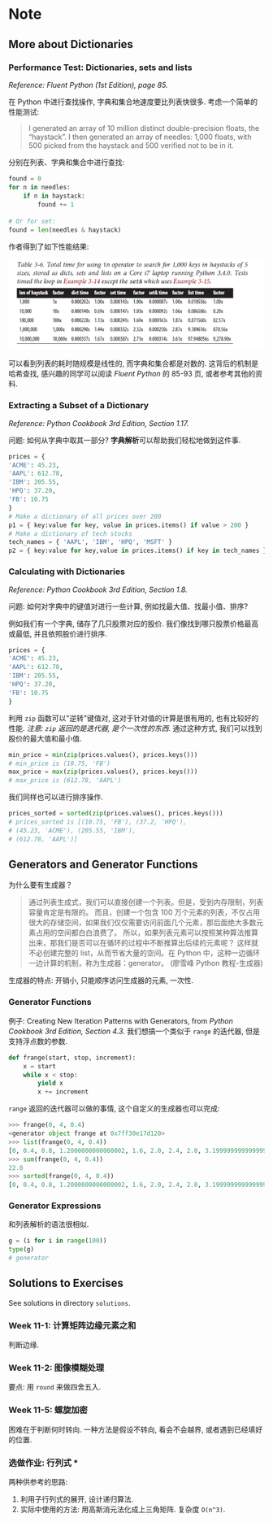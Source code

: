 # Note

## More about Dictionaries

### Performance Test: Dictionaries, sets and lists

*Reference: Fluent Python (1st Edition), page 85.*

在 Python 中进行查找操作, 字典和集合地速度要比列表快很多. 考虑一个简单的性能测试:

> I generated an array of 10 million distinct double-precision floats, the
“haystack”. I then generated an array of needles: 1,000 floats, with 500 picked from the
haystack and 500 verified not to be in it.

分别在列表、字典和集合中进行查找:

```python
found = 0
for n in needles:
    if n in haystack:
        found += 1

# Or for set:
found = len(needles & haystack)
```

作者得到了如下性能结果:

![img.png](profile.png)

可以看到列表的耗时随规模是线性的, 而字典和集合都是对数的. 这背后的机制是哈希查找, 感兴趣的同学可以阅读 *Fluent Python* 的 85-93 页, 或者参考其他的资料.

### Extracting a Subset of a Dictionary

*Reference: Python Cookbook 3rd Edition, Section 1.17.*

问题: 如何从字典中取其一部分? **字典解析**可以帮助我们轻松地做到这件事.

```python
prices = {
'ACME': 45.23,
'AAPL': 612.78,
'IBM': 205.55,
'HPQ': 37.20,
'FB': 10.75
}
# Make a dictionary of all prices over 200
p1 = { key:value for key, value in prices.items() if value > 200 }
# Make a dictionary of tech stocks
tech_names = { 'AAPL', 'IBM', 'HPQ', 'MSFT' }
p2 = { key:value for key,value in prices.items() if key in tech_names }
```

### Calculating with Dictionaries

*Reference: Python Cookbook 3rd Edition, Section 1.8.*

问题: 如何对字典中的键值对进行一些计算, 例如找最大值、找最小值、排序?

例如我们有一个字典, 储存了几只股票对应的股价. 我们像找到哪只股票价格最高或最低, 并且依照股价进行排序.

```python
prices = {
'ACME': 45.23,
'AAPL': 612.78,
'IBM': 205.55,
'HPQ': 37.20,
'FB': 10.75
}
```

利用 `zip` 函数可以"逆转"键值对, 这对于针对值的计算是很有用的, 也有比较好的性能. *注意: `zip` 返回的是迭代器, 是个一次性的东西.*
通过这种方式, 我们可以找到股价的最大值和最小值.

```python
min_price = min(zip(prices.values(), prices.keys()))
# min_price is (10.75, 'FB')
max_price = max(zip(prices.values(), prices.keys()))
# max_price is (612.78, 'AAPL')
```

我们同样也可以进行排序操作.

```python
prices_sorted = sorted(zip(prices.values(), prices.keys()))
# prices_sorted is [(10.75, 'FB'), (37.2, 'HPQ'),
# (45.23, 'ACME'), (205.55, 'IBM'),
# (612.78, 'AAPL')]
```

## Generators and Generator Functions

为什么要有生成器？

> 通过列表生成式，我们可以直接创建一个列表。但是，受到内存限制，列表容量肯定是有限的。
> 而且，创建一个包含 100 万个元素的列表，不仅占用很大的存储空间，如果我们仅仅需要访问前面几个元素，那后面绝大多数元素占用的空间都白白浪费了。 
> 所以，如果列表元素可以按照某种算法推算出来，那我们是否可以在循环的过程中不断推算出后续的元素呢？
> 这样就不必创建完整的 list，从而节省大量的空间。在 Python 中，这种一边循环一边计算的机制，称为生成器：generator。 (廖雪峰 Python 教程-生成器)

生成器的特点: 开销小, 只能顺序访问生成器的元素, 一次性.

### Generator Functions

例子: Creating New Iteration Patterns with Generators, from *Python Cookbook 3rd Edition, Section 4.3.*
我们想搞一个类似于 `range` 的迭代器, 但是支持浮点数的参数.

```python
def frange(start, stop, increment):
    x = start
    while x < stop:
        yield x
        x += increment
```

`range` 返回的迭代器可以做的事情, 这个自定义的生成器也可以完成:

```python
>>> frange(0, 4, 0.4)
<generator object frange at 0x7ff30e17d120>
>>> list(frange(0, 4, 0.4))
[0, 0.4, 0.8, 1.2000000000000002, 1.6, 2.0, 2.4, 2.8, 3.1999999999999997, 3.5999999999999996, 3.9999999999999996]
>>> sum(frange(0, 4, 0.4))
22.0
>>> sorted(frange(0, 4, 0.4))
[0, 0.4, 0.8, 1.2000000000000002, 1.6, 2.0, 2.4, 2.8, 3.1999999999999997, 3.5999999999999996, 3.9999999999999996]
```

### Generator Expressions

和列表解析的语法很相似.

```python
g = (i for i in range(100))
type(g)
# generator
```

## Solutions to Exercises

See solutions in directory `solutions`.

### Week 11-1: 计算矩阵边缘元素之和

判断边缘.

### Week 11-2: 图像模糊处理

要点: 用 `round` 来做四舍五入.

### Week 11-5: 螺旋加密

困难在于判断何时转向. 一种方法是假设不转向, 看会不会越界, 或者遇到已经填好的位置.

### 选做作业: 行列式 *

两种供参考的思路:

1. 利用子行列式的展开, 设计递归算法.
2. 实际中使用的方法: 用高斯消元法化成上三角矩阵. 复杂度 `O(n^3)`.